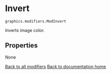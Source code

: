 # Invert

`graphics.modifiers.ModInvert`

Inverts image color.

## Properties

None

[Back to all modifiers][modifiers]
[Back to documentation home][home]

[home]: https://medilocus.github.io/graphic_videos/
[modifiers]: https://medilocus.github.io/graphic_videos/modifiers

